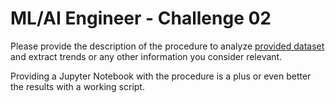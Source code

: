 # ML/AI Engineer - Challenge 02

Please provide the description of the procedure to analyze [provided dataset](./dataset.csv) and extract trends or any other information you consider relevant.

Providing a Jupyter Notebook with the procedure is a plus or even better the results with a working script.